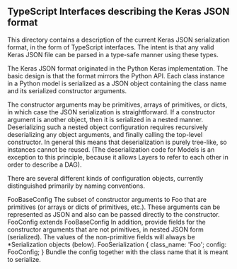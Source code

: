 TypeScript Interfaces describing the Keras JSON format
------------------------------------------------------

This directory contains a description of the current Keras JSON serialization
format, in the form of TypeScript interfaces.  The intent is that any valid
Keras JSON file can be parsed in a type-safe manner using these types.

The Keras JSON format originated in the Python Keras implementation.  The basic
design is that the format mirrors the Python API.  Each class instance in a
Python model is serialized as a JSON object containing the class name and its
serialized constructor arguments.

The constructor arguments may be primitives, arrays of primitives, or dicts, in
which case the JSON serialization is straightforward.  If a constructor
argument is another object, then it is serialized in a nested manner.
Deserializing such a nested object configuration requires recursively
deserializing any object arguments, and finally calling the top-level
constructor.  In general this means that deserialization is purely tree-like, so
instances cannot be reused.  (The deserialization code for Models is an
exception to this principle, because it allows Layers to refer to each other in
order to describe a DAG).

There are several different kinds of configuration objects, currently
distinguished primarily by naming conventions.


FooBaseConfig
The subset of constructor arguments to Foo that are primitives (or arrays or dicts of primitives, etc.).  These arguments can be represented as JSON and also can be passed directly to the constructor.
FooConfig extends FooBaseConfig
In addition, provide fields for the constructor arguments that are not primitives, in nested JSON form (serialized).  The values of the non-primitive fields will always be *Serialization objects (below).
FooSerialization {
  class_name: 'Foo';
  config: FooConfig;
}
Bundle the config together with the class name that it is meant to serialize.
